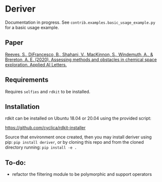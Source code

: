 # Deriver

Documentation in progress. See `contrib.examples.basic_usage_example.py` for a basic usage example.

## Paper

[Reeves, S., DiFrancesco, B., Shahani, V., MacKinnon, S., Windemuth, A., & Brereton, A. E. (2020). Assessing methods and obstacles in chemical space exploration. Applied AI Letters.](https://onlinelibrary.wiley.com/doi/full/10.1002/ail2.17)

## Requirements
Requires `selfies` and `rdkit` to be installed.

## Installation
rdkit can be installed on Ubuntu 18.04 or 20.04 using the provided script: 

https://github.com/cyclica/rdkit-installer

Source that environment once created, then you may install deriver using pip: `pip install deriver`, or by cloning this 
repo and from the cloned directory running: `pip install -e .`

## To-do:
* refactor the filtering module to be polymorphic and support operators
